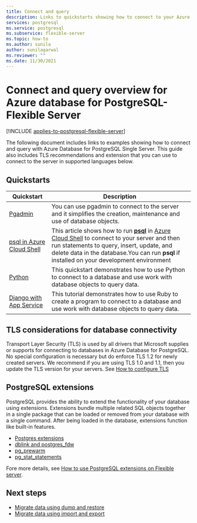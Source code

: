 ```yaml
---
title: Connect and query
description: Links to quickstarts showing how to connect to your Azure Database for PostgreSQL Flexible Server and run queries.
services: postgresql
ms.service: postgresql
ms.subservice: flexible-server
ms.topic: how-to
ms.author: sunila
author: sunilagarwal
ms.reviewer: ""
ms.date: 11/30/2021
---
```


# Connect and query overview for Azure database for PostgreSQL- Flexible Server

[!INCLUDE [applies-to-postgresql-flexible-server](../includes/applies-to-postgresql-flexible-server.md)]

The following document includes links to examples showing how to connect and query with Azure Database for PostgreSQL Single Server. This guide also includes TLS recommendations and extension that you can use to connect to the server in supported languages below.

## Quickstarts

| Quickstart | Description |
|---|---|
|[Pgadmin](https://www.pgadmin.org/)|You can use pgadmin to connect to the server and it simplifies the creation, maintenance and use of database objects.|
|[psql in Azure Cloud Shell](./quickstart-create-server-cli.md#connect-using-postgresql-command-line-client)|This article shows how to run [**psql**](https://www.postgresql.org/docs/current/static/app-psql.html) in [Azure Cloud Shell](../../cloud-shell/overview.md) to connect to your server and then run statements to query, insert, update, and delete data in the database.You can run **psql** if installed on your development environment|
|[Python](connect-python.md)|This quickstart demonstrates how to use Python to connect to a database and use work with database objects to query data. |
|[Django with App Service](tutorial-django-app-service-postgres.md)|This tutorial demonstrates how to use Ruby to create a program to connect to a database and use work with database objects to query data.|

## TLS considerations for database connectivity

Transport Layer Security (TLS) is used by all drivers that Microsoft supplies or supports for connecting to databases in Azure Database for PostgreSQL. No special configuration is necessary but do enforce TLS 1.2 for newly created servers. We recommend if you are using TLS 1.0 and 1.1, then you update the TLS version for your servers. See [How to configure TLS](how-to-connect-tls-ssl.md)

## PostgreSQL extensions

PostgreSQL provides the ability to extend the functionality of your database using extensions. Extensions bundle multiple related SQL objects together in a single package that can be loaded or removed from your database with a single command. After being loaded in the database, extensions function like built-in features.

- [Postgres extensions](./concepts-extensions.md#extension-versions)
- [dblink and postgres_fdw](./concepts-extensions.md#dblink-and-postgres_fdw)
- [pg_prewarm](./concepts-extensions.md#pg_prewarm)
- [pg_stat_statements](./concepts-extensions.md#pg_stat_statements)

Fore more details, see [How to use PostgreSQL extensions on Flexible server](concepts-extensions.md).

## Next steps

- [Migrate data using dump and restore](../howto-migrate-using-dump-and-restore.md)
- [Migrate data using import and export](../howto-migrate-using-export-and-import.md)
